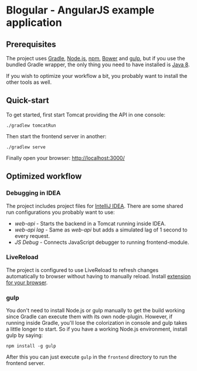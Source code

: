 # Blogular - AngularJS example application

## Prerequisites

The project uses [Gradle](http://www.gradle.org/), [Node.js](http://nodejs.org/), [npm](https://www.npmjs.org/),
[Bower](http://bower.io/) and [gulp](http://gulpjs.com/), but if you use the bundled Gradle wrapper, the only
thing you need to have installed is [Java 8](http://www.oracle.com/technetwork/java/javase/downloads/).

If you wish to optimize your workflow a bit, you probably want to install the other tools as well.

## Quick-start

To get started, first start Tomcat providing the API in one console:

    ./gradlew tomcatRun

Then start the frontend server in another:

    ./gradlew serve

Finally open your browser: [http://localhost:3000/](http://localhost:3000/)

## Optimized workflow

### Debugging in IDEA

The project includes project files for [IntelliJ IDEA](http://www.jetbrains.com/idea/). There are
some shared run configurations you probably want to use:

  - _web-api_ - Starts the backend in a Tomcat running inside IDEA.
  - _web-api lag_ - Same as _web-api_ but adds a simulated lag of 1 second to every request.
  - _JS Debug_ - Connects JavaScript debugger to running frontend-module.

### LiveReload

The project is configured to use LiveReload to refresh changes automatically to browser without having
to manually reload. Install [extension for your browser](http://feedback.livereload.com/knowledgebase/articles/86242-how-do-i-install-and-use-the-browser-extensions).

### gulp

You don't need to install Node.js or gulp manually to get the build working since Gradle can execute them
with its own node-plugin. However, if running inside Gradle, you'll lose the colorization in console and
gulp takes a little longer to start. So if you have a working Node.js environment, install gulp by saying:

    npm install -g gulp

After this you can just execute `gulp` in the `frontend` directory to run the frontend server.
